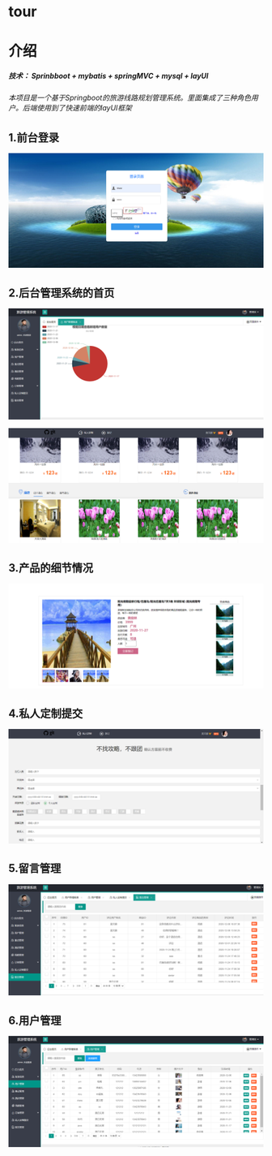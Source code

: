 # tour

# 介绍

##### 技术： Sprinbboot + mybatis + springMVC + mysql  +  layUI


###### 本项目是一个基于Springboot的旅游线路规划管理系统。里面集成了三种角色用户。后端使用到了快速前端的layUI框架


1.前台登录
-
![](https://github.com/yulinlin-lin/tour/blob/main/projectImages/login.PNG)


2.后台管理系统的首页
-
![](https://github.com/yulinlin-lin/tour/blob/main/projectImages/backindex.PNG)

![](https://github.com/yulinlin-lin/tour/blob/main/projectImages/index1.PNG)



3.产品的细节情况
-
![](https://github.com/yulinlin-lin/tour/blob/main/projectImages/detail.PNG)



4.私人定制提交
-
![](https://github.com/yulinlin-lin/tour/blob/main/projectImages/private.PNG)


5.留言管理
-
![](https://github.com/yulinlin-lin/tour/blob/main/projectImages/speak.PNG)

6.用户管理
-
![](https://github.com/yulinlin-lin/tour/blob/main/projectImages/user.PNG)







